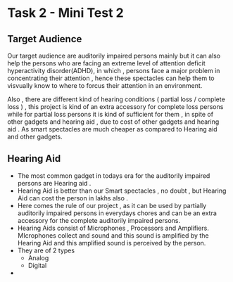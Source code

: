 # Task 2 - Mini Test 2
## Target Audience

Our target audience are auditorily impaired persons mainly but it can also help the persons who are facing an extreme level of attention deficit hyperactivity disorder(ADHD), in which , persons face a major problem in concentrating their attention , hence these spectacles can help them to visvually know to where to forcus their attention in an environment.

Also , there are different kind of hearing conditions ( partial loss / complete loss ) , this project is kind of an extra accessory for complete loss persons while for partial loss persons it is kind of sufficient for them , in spite of other gadgets and hearing aid , due to cost of other gadgets and hearing aid . As smart spectacles are much cheaper as compared to Hearing aid and other gadgets.

## Hearing Aid 

- The most common gadget in todays era for the auditorily impaired persons are Hearing aid .
- Hearing Aid is better than our Smart spectacles , no doubt , but Hearing Aid can cost the person in lakhs also .
- Here comes the rule of our project , as it can be used by partially auditorily impaired persons in everydays chores and can be an extra accessory for the complete auditorily impaired persons.
- Hearing Aids consist of Microphones , Processors and Amplifiers. MIcrophones collect and sound and this sound is amplified by the Hearing Aid and this amplified sound is perceived by the person.
- They are of 2 types 
    - Analog 
    - Digital
- 

